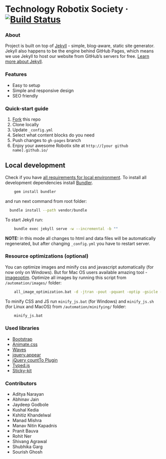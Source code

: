 # Technology Robotix Society &middot; [![Build Status](https://travis-ci.org/Robotix/Robotix.github.io.svg?branch=master)](https://travis-ci.org/Robotix/Robotix.github.io)

### About
Project is built on top of [Jekyll](http://jekyllrb.com/) - simple, blog-aware, static site generator. Jekyll also happens to be the engine behind GitHub Pages, which means we use Jekyll to host our website from GitHub’s servers for free. [Learn more about Jekyll](http://jekyllrb.com/).

### Features
* Easy to setup
* Simple and responsive design
* SEO friendly


### Quick-start guide
1. [Fork](https://github.com/Robotix/Robotix.github.io/fork) this repo
2. Clone locally
3. Update ```_config.yml```
4. Select what content blocks do you need
5. Push changes to ```gh-pages``` branch
6. Enjoy your awesome Robotix site at ```http://[your github name].github.io/```

## Local development

Check if you have [all requirements for local environment](http://jekyllrb.com/docs/installation/).
To install all development dependencies install [Bundler](http://bundler.io/).
```bash
    gem install bundler
```
and run next command from root folder:

```bash
  bundle install --path vendor/bundle
```

To start Jekyll run:
```bash
    bundle exec jekyll serve -w --incremental -b ""
```

**NOTE:** in this mode all changes to html and data files will be automatically regenerated, but after changing ```_config.yml``` you have to restart server.

### Resource optimizations (optional)

You can optimize images and minify css and javascript automatically (for now only on Windows).
But for Mac OS users available amazing tool - [imageoptim](https://imageoptim.com/).
Optimize all images by running this script from `/automation/images/` folder:
```bash
    all_image_optimization.bat -d -jtran -pout -pquant -optip -gsicle -svgo
```

To minify CSS and JS run `minify_js.bat` (for Windows) and `minify_js.sh` (for Linux and MacOS) from `/automation/minifying/` folder:
```bash
    minify_js.bat
```

### Used libraries
* [Bootstrap](https://github.com/twbs/bootstrap)
* [Animate.css](https://github.com/daneden/animate.css)
* [Waves](https://github.com/publicis-indonesia/Waves)
* [jquery.appear](https://github.com/bas2k/jquery.appear)
* [jQuery countTo Plugin](https://github.com/mhuggins/jquery-countTo)
* [Typed.js](https://github.com/mattboldt/typed.js)
* [Sticky-kit](https://github.com/leafo/sticky-kit)

### Contributors
* Aditya Narayan
* Abhinav Jain
* Jaydeep Godbole
* Kushal Kedia
* Kshitiz Khandelwal
* Manad Mishra
* Manav Nitin Kapadnis
* Pranit Bauva
* Rohit Ner
* Shivang Agrawal
* Shubhika Garg
* Sourish Ghosh

